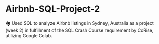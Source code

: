 # Airbnb-SQL-Project-2
🏘️ Used SQL to analyze Airbnb listings in Sydney, Australia as a project (week 2) in fulfillment of the SQL Crash Course requirement by CoRise, utilizing Google Colab.
